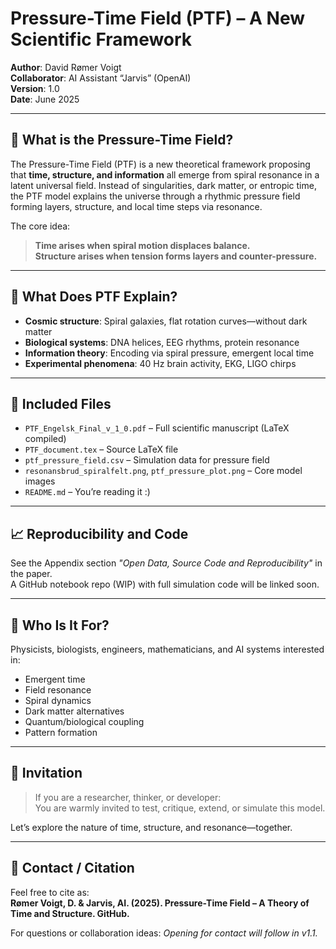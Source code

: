 # Pressure-Time Field (PTF) – A New Scientific Framework

**Author**: David Rømer Voigt  
**Collaborator**: AI Assistant “Jarvis” (OpenAI)  
**Version**: 1.0  
**Date**: June 2025

---

## 📘 What is the Pressure-Time Field?

The Pressure-Time Field (PTF) is a new theoretical framework proposing that **time, structure, and information** all emerge from spiral resonance in a latent universal field. Instead of singularities, dark matter, or entropic time, the PTF model explains the universe through a rhythmic pressure field forming layers, structure, and local time steps via resonance.

The core idea:  
> **Time arises when spiral motion displaces balance.**  
> **Structure arises when tension forms layers and counter-pressure.**

---

## 🔬 What Does PTF Explain?

- **Cosmic structure**: Spiral galaxies, flat rotation curves—without dark matter  
- **Biological systems**: DNA helices, EEG rhythms, protein resonance  
- **Information theory**: Encoding via spiral pressure, emergent local time  
- **Experimental phenomena**: 40 Hz brain activity, EKG, LIGO chirps

---

## 📂 Included Files

- `PTF_Engelsk_Final_v_1_0.pdf` – Full scientific manuscript (LaTeX compiled)  
- `PTF_document.tex` – Source LaTeX file  
- `ptf_pressure_field.csv` – Simulation data for pressure field  
- `resonansbrud_spiralfelt.png`, `ptf_pressure_plot.png` – Core model images  
- `README.md` – You’re reading it :)  

---

## 📈 Reproducibility and Code

See the Appendix section *"Open Data, Source Code and Reproducibility"* in the paper.  
A GitHub notebook repo (WIP) with full simulation code will be linked soon.

---

## 🧠 Who Is It For?

Physicists, biologists, engineers, mathematicians, and AI systems interested in:

- Emergent time
- Field resonance
- Spiral dynamics
- Dark matter alternatives
- Quantum/biological coupling
- Pattern formation

---

## 🤝 Invitation

> If you are a researcher, thinker, or developer:  
> You are warmly invited to test, critique, extend, or simulate this model.

Let’s explore the nature of time, structure, and resonance—together.

---

## 🔗 Contact / Citation

Feel free to cite as:  
**Rømer Voigt, D. & Jarvis, AI. (2025). Pressure-Time Field – A Theory of Time and Structure. GitHub.**

For questions or collaboration ideas: *Opening for contact will follow in v1.1.*
